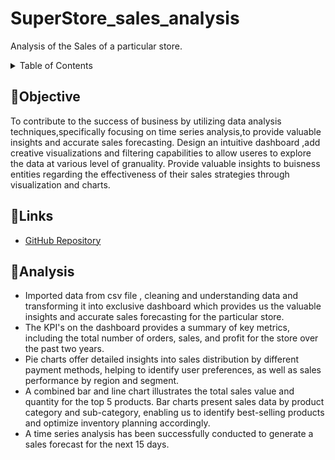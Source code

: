 
# SuperStore_sales_analysis

Analysis of the Sales of a particular store.

<details>
<summary>Table of Contents</summary>
  
- [Objective](#description)
- [Links](#links)
- [Analysis](#applications)
  
</details>

## 📝Objective
To contribute to the success of business by utilizing data analysis techniques,specifically focusing on time series analysis,to provide valuable insights and accurate sales forecasting.
Design an intuitive dashboard ,add creative visualizations and filtering capabilities to allow useres to explore the data at various level of granuality.
Provide valuable insights to buisness entities regarding the effectiveness of their sales strategies through visualization and charts.

## 🔗Links

- [GitHub Repository](https://github.com/Chanchal1010/NETRA)

## 💸Analysis
- Imported data from csv file , cleaning and understanding data and transforming it into exclusive dashboard which provides us the valuable insights and accurate sales forecasting for the particular store.
- The KPI's on the dashboard provides a summary of key metrics, including the total number of orders, sales, and profit for the store over the past two years.
- Pie charts offer detailed insights into sales distribution by different payment methods, helping to identify user preferences, as well as sales performance by region and segment.
- A combined bar and line chart illustrates the total sales value and quantity for the top 5 products.
Bar charts present sales data by product category and sub-category, enabling us to identify best-selling products and optimize inventory planning accordingly.
- A time series analysis has been successfully conducted to generate a sales forecast for the next 15 days.
